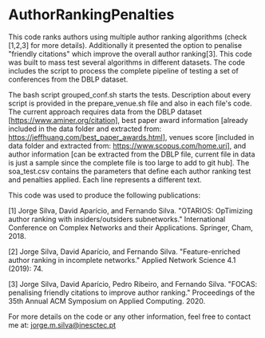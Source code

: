 # AuthorRankingPenalties

This code ranks authors using multiple author ranking algorithms (check [1,2,3] for more details). Additionally it presented the option to penalise "friendly citations" which improve the overall author ranking[3]. This code was built to mass test several algorithms in different datasets. The code includes the script to process the complete pipeline of testing a set of conferences from the DBLP dataset. 

The bash script grouped_conf.sh starts the tests. Description about every script is provided in the prepare_venue.sh file and also in each file's code. The current approach requires data from the DBLP dataset [https://www.aminer.org/citation], best paper award information [already included in the data folder and extracted from: https://jeffhuang.com/best_paper_awards.html], venues score [included in data folder and extracted from: https://www.scopus.com/home.uri], and author information [can be extracted from the DBLP file, current file in data is just a sample since the complete file is too large to add to git hub]. The soa_test.csv contains the parameters that define each author ranking test and penalties applied. Each line represents a different text.


This code was used to produce the following publications:

[1] Jorge Silva, David Aparício, and Fernando Silva. "OTARIOS: OpTimizing author ranking with insiders/outsiders subnetworks." International Conference on Complex Networks and their Applications. Springer, Cham, 2018.

[2] Jorge Silva, David Aparício, and Fernando Silva. "Feature-enriched author ranking in incomplete networks." Applied Network Science 4.1 (2019): 74.

[3] Jorge Silva, David Aparício, Pedro Ribeiro, and Fernando Silva. "FOCAS: penalising friendly citations to improve author ranking." Proceedings of the 35th Annual ACM Symposium on Applied Computing. 2020.



For more details on the code or any other information, feel free to contact me at: jorge.m.silva@inesctec.pt
